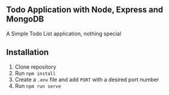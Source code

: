 ## Todo Application with Node, Express and MongoDB

A Simple Todo List application, nothing special

## Installation
1. Clone repository
2. Run `npm install`
3. Create a `.env` file and add `PORT` with a desired port number
5. Run `npm run serve`